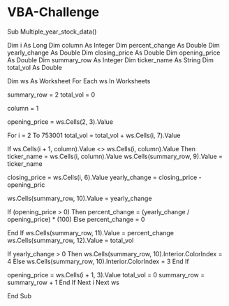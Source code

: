# VBA-Challenge
Sub Multiple_year_stock_data()

Dim i As Long
Dim column As Integer
Dim percent_change As Double
Dim yearly_change As Double
Dim closing_price As Double
Dim opening_price As Double
Dim summary_row As Integer
Dim ticker_name As String
Dim total_vol As Double


Dim ws As Worksheet
For Each ws In Worksheets

summary_row = 2
total_vol = 0

column = 1



opening_price = ws.Cells(2, 3).Value

For i = 2 To 753001
total_vol = total_vol + ws.Cells(i, 7).Value

If ws.Cells(i + 1, column).Value <> ws.Cells(i, column).Value Then
ticker_name = ws.Cells(i, column).Value
ws.Cells(summary_row, 9).Value = ticker_name

closing_price = ws.Cells(i, 6).Value
yearly_change = closing_price - opening_pric

ws.Cells(summary_row, 10).Value = yearly_change

If (opening_price > 0) Then
percent_change = (yearly_change / opening_price) * (100)
Else
percent_change = 0

End If
ws.Cells(summary_row, 11).Value = percent_change
ws.Cells(summary_row, 12).Value = total_vol

If yearly_change > 0 Then
ws.Cells(summary_row, 10).Interior.ColorIndex = 4
Else
ws.Cells(summary_row, 10).Interior.ColorIndex = 3
End If

opening_price = ws.Cells(i + 1, 3).Value
total_vol = 0
summary_row = summary_row + 1
End If
Next i
Next ws


End Sub
